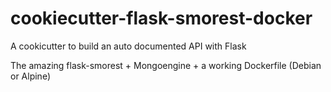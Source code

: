 # cookiecutter-flask-smorest-docker
A cookicutter to build an auto documented API with Flask

The amazing flask-smorest + Mongoengine + a working Dockerfile (Debian or Alpine)
